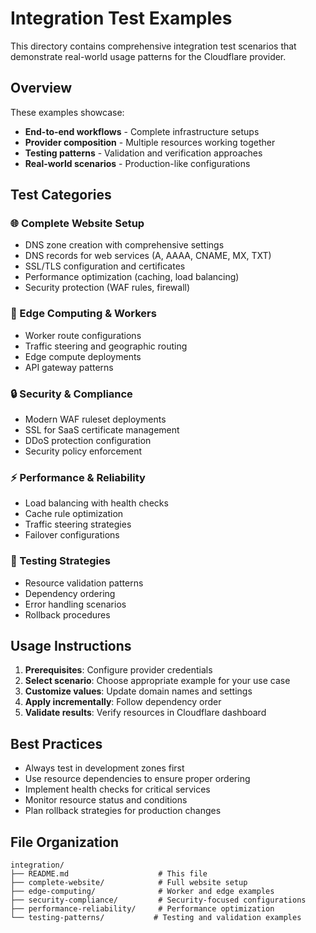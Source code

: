 # Integration Test Examples

This directory contains comprehensive integration test scenarios that demonstrate real-world usage patterns for the Cloudflare provider.

## Overview

These examples showcase:
- **End-to-end workflows** - Complete infrastructure setups
- **Provider composition** - Multiple resources working together  
- **Testing patterns** - Validation and verification approaches
- **Real-world scenarios** - Production-like configurations

## Test Categories

### 🌐 Complete Website Setup
- DNS zone creation with comprehensive settings
- DNS records for web services (A, AAAA, CNAME, MX, TXT)
- SSL/TLS configuration and certificates
- Performance optimization (caching, load balancing)
- Security protection (WAF rules, firewall)

### 🚀 Edge Computing & Workers
- Worker route configurations
- Traffic steering and geographic routing
- Edge compute deployments
- API gateway patterns

### 🔒 Security & Compliance  
- Modern WAF ruleset deployments
- SSL for SaaS certificate management
- DDoS protection configuration
- Security policy enforcement

### ⚡ Performance & Reliability
- Load balancing with health checks
- Cache rule optimization
- Traffic steering strategies
- Failover configurations

### 🧪 Testing Strategies
- Resource validation patterns
- Dependency ordering
- Error handling scenarios
- Rollback procedures

## Usage Instructions

1. **Prerequisites**: Configure provider credentials
2. **Select scenario**: Choose appropriate example for your use case
3. **Customize values**: Update domain names and settings
4. **Apply incrementally**: Follow dependency order
5. **Validate results**: Verify resources in Cloudflare dashboard

## Best Practices

- Always test in development zones first
- Use resource dependencies to ensure proper ordering
- Implement health checks for critical services
- Monitor resource status and conditions
- Plan rollback strategies for production changes

## File Organization

```
integration/
├── README.md                    # This file
├── complete-website/            # Full website setup
├── edge-computing/              # Worker and edge examples
├── security-compliance/         # Security-focused configurations
├── performance-reliability/     # Performance optimization
└── testing-patterns/           # Testing and validation examples
```